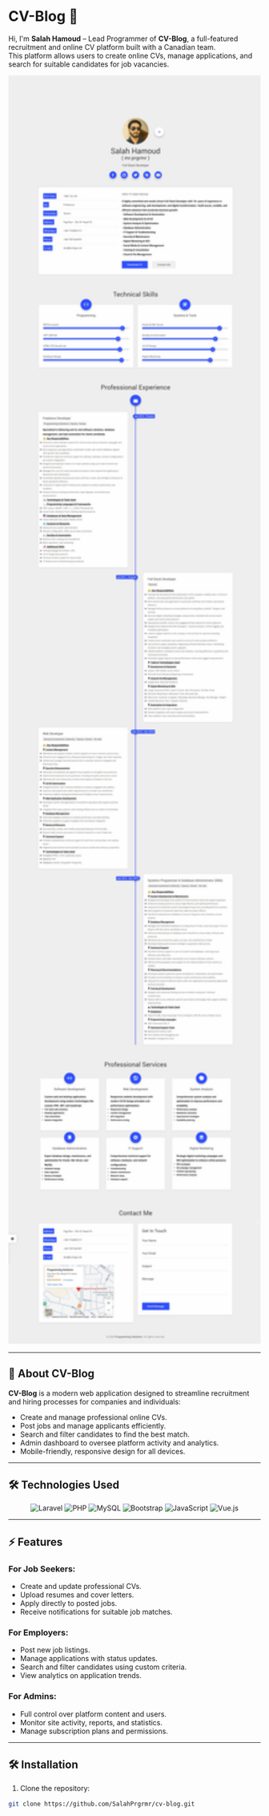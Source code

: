 # CV-Blog 🚀
Hi, I'm **Salah Hamoud** – Lead Programmer of **CV-Blog**, a full-featured recruitment and online CV platform built with a Canadian team.  
This platform allows users to create online CVs, manage applications, and search for suitable candidates for job vacancies.

<p align="center">
  <img src="https://raw.githubusercontent.com/SalahPrgrmr/cv-blog/main/public/assets/images/Resume-Template.JPG" width="600" alt="CV Preview">
</p>

---

## 🌟 About CV-Blog
**CV-Blog** is a modern web application designed to streamline recruitment and hiring processes for companies and individuals:

- Create and manage professional online CVs.
- Post jobs and manage applicants efficiently.
- Search and filter candidates to find the best match.
- Admin dashboard to oversee platform activity and analytics.
- Mobile-friendly, responsive design for all devices.

---

## 🛠️ Technologies Used
<p align="center">
  <img src="https://img.shields.io/badge/Laravel-FF2D20?style=flat&logo=laravel&logoColor=white" alt="Laravel">
  <img src="https://img.shields.io/badge/PHP-777BB4?style=flat&logo=php&logoColor=white" alt="PHP">
  <img src="https://img.shields.io/badge/MySQL-4479A1?style=flat&logo=mysql&logoColor=white" alt="MySQL">
  <img src="https://img.shields.io/badge/Bootstrap-563D7C?style=flat&logo=bootstrap&logoColor=white" alt="Bootstrap">
  <img src="https://img.shields.io/badge/JavaScript-F7DF1E?style=flat&logo=javascript&logoColor=black" alt="JavaScript">
  <img src="https://img.shields.io/badge/Vue.js-4FC08D?style=flat&logo=vue.js&logoColor=white" alt="Vue.js">
</p>

---

## ⚡ Features
### For Job Seekers:
- Create and update professional CVs.
- Upload resumes and cover letters.
- Apply directly to posted jobs.
- Receive notifications for suitable job matches.

### For Employers:
- Post new job listings.
- Manage applications with status updates.
- Search and filter candidates using custom criteria.
- View analytics on application trends.

### For Admins:
- Full control over platform content and users.
- Monitor site activity, reports, and statistics.
- Manage subscription plans and permissions.

---

## 🛠️ Installation
1. Clone the repository:  
```bash
git clone https://github.com/SalahPrgrmr/cv-blog.git

